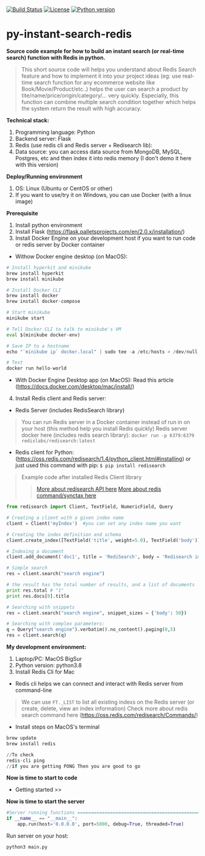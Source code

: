 [![Build Status](https://travis-ci.org/AOEpeople/Tagging.svg?branch=master)](https://#)
[![License](https://img.shields.io/badge/license-MIT%2FApache--2.0-blue)](https://www.apache.org/licenses/LICENSE-2.0)
[![Python version](https://img.shields.io/badge/python-3.5%20%7C%203.6%20%7C%203.7-blue)](https://#)

# py-instant-search-redis
**Source code example for how to build an instant search (or real-time search) function with Redis in python.**

>This short source code will helps you understand about Redis Search feature and how to implement it into your
project ideas (eg: use real-time search function for any ecommerce website like Book/Movie/Product/etc..) helps
the user can search a product by tite/name/price/origin/category/... very quickly. 
Especially, this function can combine multiple search condition together which helps the system return the result with high accuracy.

**Technical stack:**
1. Programming language: Python
2. Backend server: Flask
3. Redis (use redis cli and Redis server + Redisearch lib):
4. Data source: you can access data source from MongoDB, MySQL, Postgres, etc and then index it into redis memory (I don't demo it here with this version)

**Deploy/Running environment**
1. OS: Linux (Ubuntu or CentOS or other)
2. If you want to use/try it on Windows, you can use Docker (with a linux image)


**Prerequisite**
1. Install python environment
2. Install Flask (https://flask.palletsprojects.com/en/2.0.x/installation/)
3. Install Docker Engine on your development host if you want to run code or redis server by Docker container
- Withow Docker engine desktop (on MacOS):
```python
# Install hyperkit and minikube
brew install hyperkit
brew install minikube

# Install Docker CLI
brew install docker
brew install docker-compose

# Start minikube
minikube start

# Tell Docker CLI to talk to minikube's VM
eval $(minikube docker-env)

# Save IP to a hostname
echo "`minikube ip` docker.local" | sudo tee -a /etc/hosts > /dev/null

# Test
docker run hello-world
```

- With Docker Engine Desktop app (on MacOS):
Read this article (https://docs.docker.com/desktop/mac/install/)

4. Install Redis client and Redis server:
- Redis Server (includes RedisSearch library)
 >You can run Redis server in a Docker container instead of run in on your host (this method help you install Redis quickly)
 >Redis server docker here (includes redis search library): `docker run -p 6379:6379 redislabs/redisearch:latest`
- Redis client for Python: (https://oss.redis.com/redisearch/1.4/python_client.html#installing) 
or just used this command with pip: `$ pip install redisearch`
 >Example code after installed Redis Client library 
 >>[More about redisearch API here](https://oss.redis.com/redisearch/1.4/python_client.html)
 >>[More about redis command/synctax here](https://oss.redis.com/redisearch/1.4/Commands.html)
 ```python
 from redisearch import Client, TextField, NumericField, Query

# Creating a client with a given index name
client = Client('myIndex')  #you can set any index name you want

# Creating the index definition and schema
client.create_index([TextField('title', weight=5.0), TextField('body')])

# Indexing a document
client.add_document('doc1', title = 'RediSearch', body = 'Redisearch implements a search engine on top of redis')

# Simple search
res = client.search("search engine")

# the result has the total number of results, and a list of documents
print res.total # "1"
print res.docs[0].title

# Searching with snippets
res = client.search("search engine", snippet_sizes = {'body': 50})

# Searching with complex parameters:
q = Query("search engine").verbatim().no_content().paging(0,5)
res = client.search(q)
```


**My development environment:**
1. Laptop/PC: MacOS BigSur
2. Python version: python3.8
3. Install Redis Cli for Mac
- Redis cli helps we can connect and interact with Redis server from command-line
>We can use `FT._LIST` to list all existing indexs on the Redis server (or create, delete, view an index information)
>Check more about redis search command here (https://oss.redis.com/redisearch/Commands/)
- Install steps on MacOS's terminal
```python
brew update
brew install redis

//To check
redis-cli ping
//if you are getting PONG Then you are good to go
```

**Now is time to start to code**
- Getting started >>

**Now is time to start the server**
```python
#Server running functions =================================================================>
if __name__ == "__main__":
    app.run(host='0.0.0.0', port=5000, debug=True, threaded=True)
```

Run server on your host:
```python
python3 main.py
```
